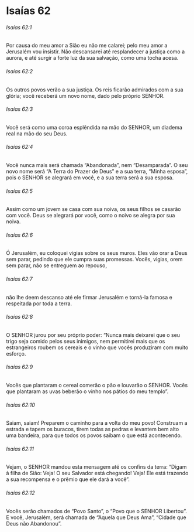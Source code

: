 # Isaías 62

###### Isaías 62:1

Por causa do meu amor a Sião eu não me calarei; pelo meu amor a Jerusalém vou insistir. Não descansarei até resplandecer a justiça como a aurora, e até surgir a forte luz da sua salvação, como uma tocha acesa.

###### Isaías 62:2

Os outros povos verão a sua justiça. Os reis ficarão admirados com a sua glória; você receberá um novo nome, dado pelo próprio SENHOR.

###### Isaías 62:3

Você será como uma coroa esplêndida na mão do SENHOR, um diadema real na mão do seu Deus.

###### Isaías 62:4

Você nunca mais será chamada “Abandonada”, nem “Desamparada”. O seu novo nome será “A Terra do Prazer de Deus” e a sua terra, “Minha esposa”, pois o SENHOR se alegrará em você, e a sua terra será a sua esposa.

###### Isaías 62:5

Assim como um jovem se casa com sua noiva, os seus filhos se casarão com você. Deus se alegrará por você, como o noivo se alegra por sua noiva.

###### Isaías 62:6

Ó Jerusalém, eu coloquei vigias sobre os seus muros. Eles vão orar a Deus sem parar, pedindo que ele cumpra suas promessas. Vocês, vigias, orem sem parar, não se entreguem ao repouso,

###### Isaías 62:7

não lhe deem descanso até ele firmar Jerusalém e torná-la famosa e respeitada por toda a terra.

###### Isaías 62:8

O SENHOR jurou por seu próprio poder: “Nunca mais deixarei que o seu trigo seja comido pelos seus inimigos, nem permitirei mais que os estrangeiros roubem os cereais e o vinho que vocês produziram com muito esforço.

###### Isaías 62:9

Vocês que plantaram o cereal comerão o pão e louvarão o SENHOR. Vocês que plantaram as uvas beberão o vinho nos pátios do meu templo”.

###### Isaías 62:10

Saiam, saiam! Preparem o caminho para a volta do meu povo! Construam a estrada e tapem os buracos, tirem todas as pedras e levantem bem alto uma bandeira, para que todos os povos saibam o que está acontecendo.

###### Isaías 62:11

Vejam, o SENHOR mandou esta mensagem até os confins da terra: “Digam à filha de Sião: Veja! O seu Salvador está chegando! Veja! Ele está trazendo a sua recompensa e o prêmio que ele dará a você”.

###### Isaías 62:12

Vocês serão chamados de “Povo Santo”, o “Povo que o SENHOR Libertou”. E você, Jerusalém, será chamada de “Aquela que Deus Ama”, “Cidade que Deus não Abandonou”.

